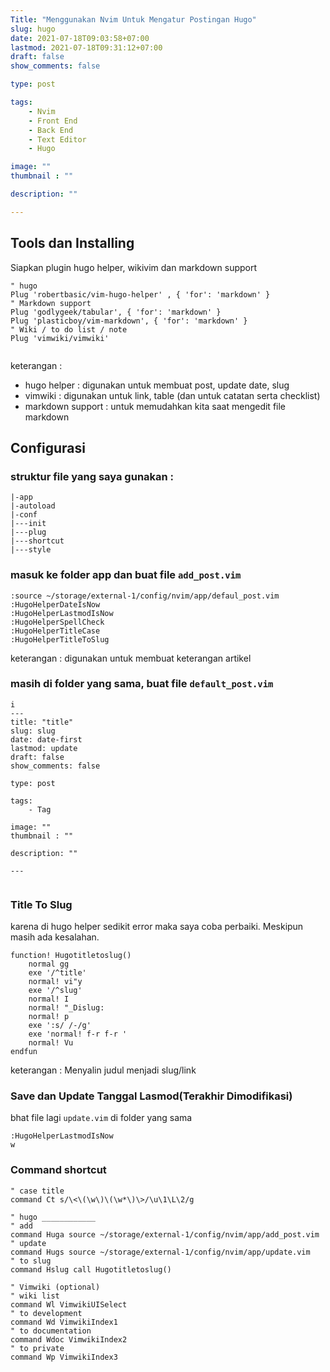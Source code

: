 ```yaml
---
Title: "Menggunakan Nvim Untuk Mengatur Postingan Hugo"
slug: hugo
date: 2021-07-18T09:03:58+07:00
lastmod: 2021-07-18T09:31:12+07:00
draft: false
show_comments: false

type: post

tags:
    - Nvim
    - Front End
    - Back End
    - Text Editor
    - Hugo

image: ""
thumbnail : ""

description: ""

---
```

## Tools dan Installing

Siapkan plugin hugo helper, wikivim dan markdown support
```vim
" hugo
Plug 'robertbasic/vim-hugo-helper' , { 'for': 'markdown' }
" Markdown support
Plug 'godlygeek/tabular', { 'for': 'markdown' }
Plug 'plasticboy/vim-markdown', { 'for': 'markdown' }
" Wiki / to do list / note
Plug 'vimwiki/vimwiki'
 
```
keterangan :
- hugo helper : digunakan untuk membuat post, update date, slug
- vimwiki : digunakan untuk link, table (dan untuk catatan serta checklist)
- markdown support : untuk memudahkan kita saat mengedit file markdown

## Configurasi

### struktur file yang saya gunakan :
```
|-app
|-autoload
|-conf
|---init
|---plug
|---shortcut
|---style 
```

### masuk ke folder app dan buat file `add_post.vim`
```vim
:source ~/storage/external-1/config/nvim/app/defaul_post.vim
:HugoHelperDateIsNow
:HugoHelperLastmodIsNow
:HugoHelperSpellCheck
:HugoHelperTitleCase
:HugoHelperTitleToSlug
```
keterangan : digunakan untuk membuat keterangan artikel

### masih di folder yang sama, buat file `default_post.vim`
```vim
i
---
title: "title"
slug: slug
date: date-first
lastmod: update
draft: false
show_comments: false

type: post

tags:
    - Tag

image: ""
thumbnail : ""

description: ""

---
 
```

### Title To Slug
karena di hugo helper sedikit error maka saya coba perbaiki. Meskipun masih ada kesalahan.
```vim
function! Hugotitletoslug()
    normal gg
    exe '/^title'
    normal! vi"y
    exe '/^slug'
    normal! I
    normal! "_Dislug: 
    normal! p
    exe ':s/ /-/g'
    exe 'normal! f-r f-r '
    normal! Vu
endfun
```
keterangan : Menyalin judul menjadi slug/link

### Save dan Update Tanggal Lasmod(Terakhir Dimodifikasi)
bhat file lagi `update.vim` di folder yang sama
```
:HugoHelperLastmodIsNow
w
```

### Command shortcut

```vim
" case title
command Ct s/\<\(\w\)\(\w*\)\>/\u\1\L\2/g 

" hugo ____________
" add
command Huga source ~/storage/external-1/config/nvim/app/add_post.vim
" update
command Hugs source ~/storage/external-1/config/nvim/app/update.vim
" to slug
command Hslug call Hugotitletoslug()

" Vimwiki (optional)
" wiki list
command Wl VimwikiUISelect
" to development
command Wd VimwikiIndex1
" to documentation
command Wdoc VimwikiIndex2
" to private
command Wp VimwikiIndex3
```

